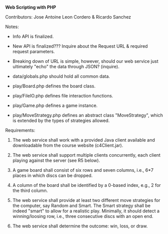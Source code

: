 **Web Scripting with PHP**

Contributors: Jose Antoine Leon Cordero & Ricardo Sanchez

Notes:

- Info API is finalized.
- New API is finalized??? Inquire about the Request URL & required request parameters.
- Breaking down of URL is simple, however, should our web service just ultimately "echo" the data through JSON? 
(inquire).


- data/globals.php should hold all common data.
- play/Board.php defines the board class.
- play/FileIO.php defines file interaction functions.
- play/Game.php defines a game instance.
- play/MoveStrategy.php defines an abstract class "MoveStrategy", which is extended by the types of strategies allowed.

Requirements:

1.  The web service shall work with a provided Java client available
    and downloadable from the course website (c4Client.jar).

2.  The web service shall support multiple clients concurrently, each
    client playing against the server (see R5 below). 

3.  A game board shall consist of six rows and seven columns, i.e.,
    6*7 places in which discs can be dropped.

4.  A column of the board shall be identified by a 0-based index,
    e.g., 2 for the third column.

5.  The web service shall provide at least two different move
    strategies for the computer, say Random and Smart. The Smart
    strategy shall be indeed "smart" to allow for a realistic
    play. Minimally, it should detect a winning/loosing row, i.e.,
    three consecutive discs with an open end.

6.  The web service shall determine the outcome: win, loss, or draw.
